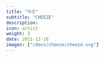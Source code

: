 ```yaml
---
title: "치즈"
subtitle: "CHEEZE"
description:
icon: artist
weight: 3
date: 2011-12-16
images: ["/docs/cheeze/cheeze.svg"]
---
```

